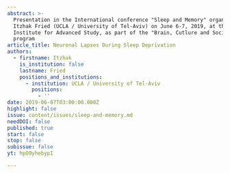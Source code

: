 ```yaml
---
abstract: >-
  Presentation in the International conference "Sleep and Memory" organized by
  Itzhak Fried (UCLA / University of Tel-Aviv) on June 6-7, 2019, at the Paris
  Institute for Advanced Study, as part of the "Brain, Cutlure and Society"
  program
article_title: Neuronal Lapses During Sleep Deprivation
authors:
  - firstname: Itzhak
    is_institution: false
    lastname: Fried
    positions_and_institutions:
      - institution: UCLA / University of Tel-Aviv
        positions:
          - ''
date: 2019-06-07T03:00:00.000Z
highlight: false
issue: content/issues/sleep-and-memory.md
needDOI: false
published: true
start: false
stop: false
subissue: false
yt: hpO9yhebypI

---
```

<Youtube yt="hpO9yhebypI" caption="Neuronal Lapses During Sleep Deprivation" start="false" stop="false"></Youtube>
